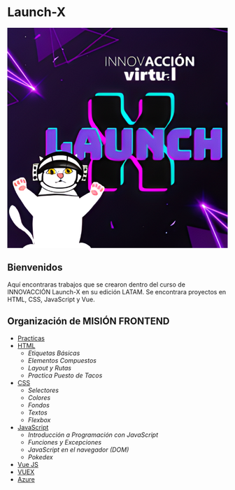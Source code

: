 
# Launch-X

![Launch-X](./Imagenes/GtbZqdaY_4x.jpg)


## Bienvenidos

Aquí encontraras trabajos que se crearon dentro del curso de INNOVACCIÓN Launch-X en su edición LATAM.
Se encontrara proyectos en HTML, CSS, JavaScript y Vue.

## Organización de MISIÓN FRONTEND


+ [Practicas]()
+ [HTML](https://github.com/Zedreef/Launch-X/tree/master/HTML "HTML")
	+ _Etiquetas Básicas_
	+ _Elementos Compuestos_
	+ _Layout y Rutas_
	+ _Practica Puesto de Tacos_
+ [CSS](https://github.com/Zedreef/Launch-X/tree/master/CSS "CSS")
	+ _Selectores_
	+ _Colores_
	+ _Fondos_
	+ _Textos_
	+ _Flexbox_
+ [JavaScript](https://github.com/Zedreef/Launch-X/tree/master/JavaScript "JavaScript")
	+ _Introducción a Programación con JavaScript_
	+ _Funciones y Excepciones_
	+ _JavaScript en el navegador (DOM)_
	+ _Pokedex_
+ [Vue JS]()
+ [VUEX]()
+ [Azure]()
